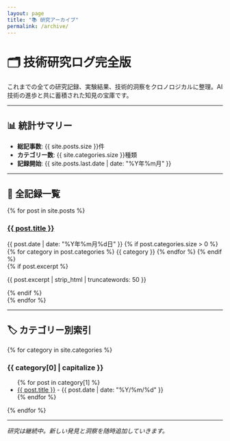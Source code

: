 ```yaml
---
layout: page
title: "📚 研究アーカイブ"
permalink: /archive/
---
```


# 🗂️ 技術研究ログ完全版

これまでの全ての研究記録、実験結果、技術的洞察をクロノロジカルに整理。AI技術の進歩と共に蓄積された知見の宝庫です。

---

## 📊 統計サマリー

- **総記事数**: {{ site.posts.size }}件
- **カテゴリー数**: {{ site.categories.size }}種類
- **記録開始**: {{ site.posts.last.date | date: "%Y年%m月" }}

---

## 📝 全記録一覧

<div class="archive-list">
{% for post in site.posts %}
<div class="post-preview">
  <h3><a href="{{ post.url | relative_url }}">{{ post.title }}</a></h3>
  <div class="post-meta">
    <span class="date">{{ post.date | date: "%Y年%m月%d日" }}</span>
    {% if post.categories.size > 0 %}
    <span class="categories">
      {% for category in post.categories %}
        <span class="category-tag">{{ category }}</span>
      {% endfor %}
    </span>
    {% endif %}
  </div>
  {% if post.excerpt %}
  <p class="excerpt">{{ post.excerpt | strip_html | truncatewords: 50 }}</p>
  {% endif %}
</div>
{% endfor %}
</div>

---

## 🏷️ カテゴリー別索引

{% for category in site.categories %}
<div class="category-section">
  <h3>{{ category[0] | capitalize }}</h3>
  <ul>
  {% for post in category[1] %}
    <li><a href="{{ post.url | relative_url }}">{{ post.title }}</a> - {{ post.date | date: "%Y/%m/%d" }}</li>
  {% endfor %}
  </ul>
</div>
{% endfor %}

---

*研究は継続中。新しい発見と洞察を随時追加していきます。*
